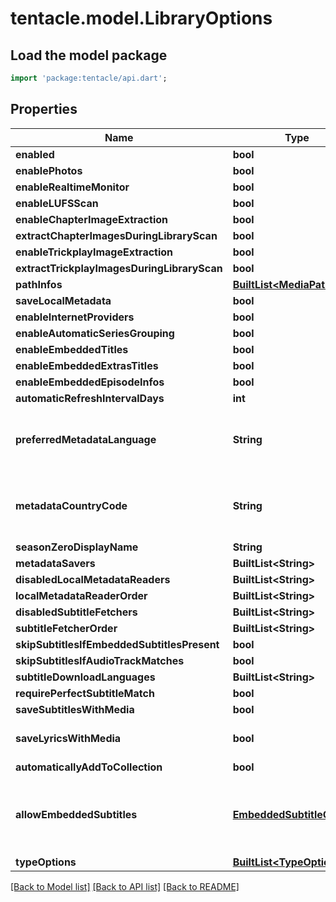 # tentacle.model.LibraryOptions

## Load the model package
```dart
import 'package:tentacle/api.dart';
```

## Properties
Name | Type | Description | Notes
------------ | ------------- | ------------- | -------------
**enabled** | **bool** |  | [optional] 
**enablePhotos** | **bool** |  | [optional] 
**enableRealtimeMonitor** | **bool** |  | [optional] 
**enableLUFSScan** | **bool** |  | [optional] 
**enableChapterImageExtraction** | **bool** |  | [optional] 
**extractChapterImagesDuringLibraryScan** | **bool** |  | [optional] 
**enableTrickplayImageExtraction** | **bool** |  | [optional] 
**extractTrickplayImagesDuringLibraryScan** | **bool** |  | [optional] 
**pathInfos** | [**BuiltList&lt;MediaPathInfo&gt;**](MediaPathInfo.md) |  | [optional] 
**saveLocalMetadata** | **bool** |  | [optional] 
**enableInternetProviders** | **bool** |  | [optional] 
**enableAutomaticSeriesGrouping** | **bool** |  | [optional] 
**enableEmbeddedTitles** | **bool** |  | [optional] 
**enableEmbeddedExtrasTitles** | **bool** |  | [optional] 
**enableEmbeddedEpisodeInfos** | **bool** |  | [optional] 
**automaticRefreshIntervalDays** | **int** |  | [optional] 
**preferredMetadataLanguage** | **String** | Gets or sets the preferred metadata language. | [optional] 
**metadataCountryCode** | **String** | Gets or sets the metadata country code. | [optional] 
**seasonZeroDisplayName** | **String** |  | [optional] 
**metadataSavers** | **BuiltList&lt;String&gt;** |  | [optional] 
**disabledLocalMetadataReaders** | **BuiltList&lt;String&gt;** |  | [optional] 
**localMetadataReaderOrder** | **BuiltList&lt;String&gt;** |  | [optional] 
**disabledSubtitleFetchers** | **BuiltList&lt;String&gt;** |  | [optional] 
**subtitleFetcherOrder** | **BuiltList&lt;String&gt;** |  | [optional] 
**skipSubtitlesIfEmbeddedSubtitlesPresent** | **bool** |  | [optional] 
**skipSubtitlesIfAudioTrackMatches** | **bool** |  | [optional] 
**subtitleDownloadLanguages** | **BuiltList&lt;String&gt;** |  | [optional] 
**requirePerfectSubtitleMatch** | **bool** |  | [optional] 
**saveSubtitlesWithMedia** | **bool** |  | [optional] 
**saveLyricsWithMedia** | **bool** |  | [optional] [default to false]
**automaticallyAddToCollection** | **bool** |  | [optional] 
**allowEmbeddedSubtitles** | [**EmbeddedSubtitleOptions**](EmbeddedSubtitleOptions.md) | An enum representing the options to disable embedded subs. | [optional] 
**typeOptions** | [**BuiltList&lt;TypeOptions&gt;**](TypeOptions.md) |  | [optional] 

[[Back to Model list]](../README.md#documentation-for-models) [[Back to API list]](../README.md#documentation-for-api-endpoints) [[Back to README]](../README.md)


